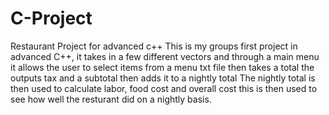 # C-Project
Restaurant Project for advanced c++
This is my groups first project in advanced C++, it takes in a few different vectors and through a main menu it allows the user
to select items from a menu txt file then takes a total the outputs tax and a subtotal then adds it to a nightly total
The nightly total is then used to calculate labor, food cost and overall cost this is then used to see how well the resturant did
on a nightly basis.
